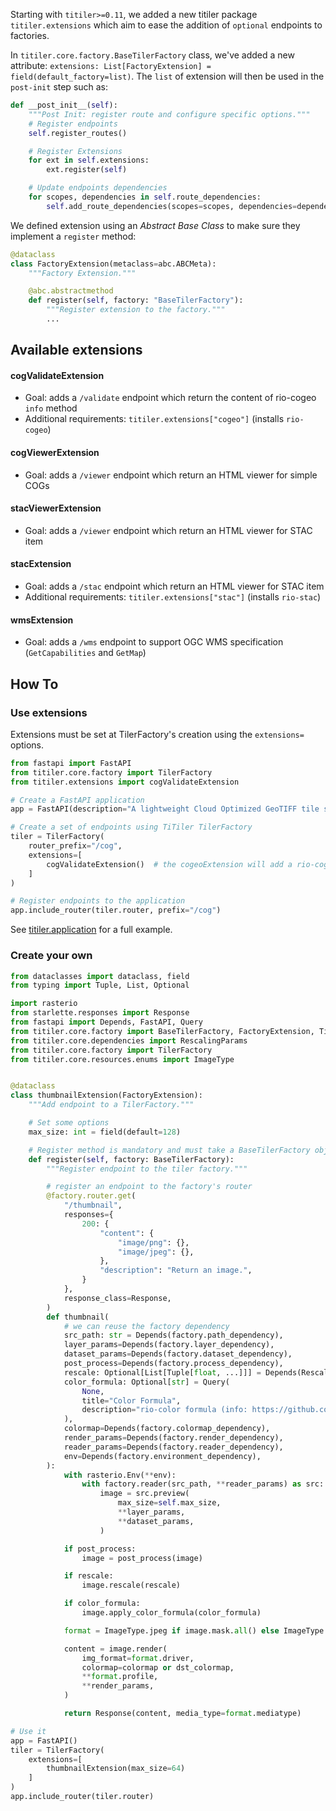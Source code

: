 
Starting with `titiler>=0.11`, we added a new titiler package `titiler.extensions` which aim to ease the addition of `optional` endpoints to factories.

In `titiler.core.factory.BaseTilerFactory` class, we've added a new attribute: `extensions: List[FactoryExtension] = field(default_factory=list)`. The `list` of extension will then be used in the `post-init` step such as:

```python
def __post_init__(self):
    """Post Init: register route and configure specific options."""
    # Register endpoints
    self.register_routes()

    # Register Extensions
    for ext in self.extensions:
        ext.register(self)

    # Update endpoints dependencies
    for scopes, dependencies in self.route_dependencies:
        self.add_route_dependencies(scopes=scopes, dependencies=dependencies)
```

We defined extension using an *Abstract Base Class* to make sure they implement a `register` method:

```python
@dataclass
class FactoryExtension(metaclass=abc.ABCMeta):
    """Factory Extension."""

    @abc.abstractmethod
    def register(self, factory: "BaseTilerFactory"):
        """Register extension to the factory."""
        ...
```

## Available extensions

#### cogValidateExtension

- Goal: adds a `/validate` endpoint which return the content of rio-cogeo `info` method
- Additional requirements: `titiler.extensions["cogeo"]` (installs `rio-cogeo`)

#### cogViewerExtension

- Goal: adds a `/viewer` endpoint which return an HTML viewer for simple COGs

#### stacViewerExtension

- Goal: adds a `/viewer` endpoint which return an HTML viewer for STAC item

#### stacExtension

- Goal: adds a `/stac` endpoint which return an HTML viewer for STAC item
- Additional requirements: `titiler.extensions["stac"]` (installs `rio-stac`)

#### wmsExtension

- Goal: adds a `/wms` endpoint to support OGC WMS specification (`GetCapabilities` and `GetMap`)

## How To

### Use extensions

Extensions must be set at TilerFactory's creation using the `extensions=` options.

```python
from fastapi import FastAPI
from titiler.core.factory import TilerFactory
from titiler.extensions import cogValidateExtension

# Create a FastAPI application
app = FastAPI(description="A lightweight Cloud Optimized GeoTIFF tile server")

# Create a set of endpoints using TiTiler TilerFactory
tiler = TilerFactory(
    router_prefix="/cog",
    extensions=[
        cogValidateExtension()  # the cogeoExtension will add a rio-cogeo /validate endpoint
    ]
)

# Register endpoints to the application
app.include_router(tiler.router, prefix="/cog")
```

See [titiler.application](../application) for a full example.

### Create your own

```python
from dataclasses import dataclass, field
from typing import Tuple, List, Optional

import rasterio
from starlette.responses import Response
from fastapi import Depends, FastAPI, Query
from titiler.core.factory import BaseTilerFactory, FactoryExtension, TilerFactory
from titiler.core.dependencies import RescalingParams
from titiler.core.factory import TilerFactory
from titiler.core.resources.enums import ImageType


@dataclass
class thumbnailExtension(FactoryExtension):
    """Add endpoint to a TilerFactory."""

    # Set some options
    max_size: int = field(default=128)

    # Register method is mandatory and must take a BaseTilerFactory object as input
    def register(self, factory: BaseTilerFactory):
        """Register endpoint to the tiler factory."""

        # register an endpoint to the factory's router
        @factory.router.get(
            "/thumbnail",
            responses={
                200: {
                    "content": {
                        "image/png": {},
                        "image/jpeg": {},
                    },
                    "description": "Return an image.",
                }
            },
            response_class=Response,
        )
        def thumbnail(
            # we can reuse the factory dependency
            src_path: str = Depends(factory.path_dependency),
            layer_params=Depends(factory.layer_dependency),
            dataset_params=Depends(factory.dataset_dependency),
            post_process=Depends(factory.process_dependency),
            rescale: Optional[List[Tuple[float, ...]]] = Depends(RescalingParams),
            color_formula: Optional[str] = Query(
                None,
                title="Color Formula",
                description="rio-color formula (info: https://github.com/mapbox/rio-color)",
            ),
            colormap=Depends(factory.colormap_dependency),
            render_params=Depends(factory.render_dependency),
            reader_params=Depends(factory.reader_dependency),
            env=Depends(factory.environment_dependency),
        ):
            with rasterio.Env(**env):
                with factory.reader(src_path, **reader_params) as src:
                    image = src.preview(
                        max_size=self.max_size,
                        **layer_params,
                        **dataset_params,
                    )

            if post_process:
                image = post_process(image)

            if rescale:
                image.rescale(rescale)

            if color_formula:
                image.apply_color_formula(color_formula)

            format = ImageType.jpeg if image.mask.all() else ImageType.png

            content = image.render(
                img_format=format.driver,
                colormap=colormap or dst_colormap,
                **format.profile,
                **render_params,
            )

            return Response(content, media_type=format.mediatype)

# Use it
app = FastAPI()
tiler = TilerFactory(
    extensions=[
        thumbnailExtension(max_size=64)
    ]
)
app.include_router(tiler.router)
```
